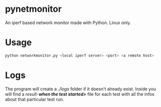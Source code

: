 # pynetmonitor
An iperf based network monitor made with Python. Linux only.


# Usage
```bash
python networkmonitor.py <local iperf server> <port> <a remote host>
```

# Logs
The program will create a *./logs* folder if it doesn't already exist. 
Inside you will find a *result-**when the test started>*** file for each test with all the infos about that particular test run.
